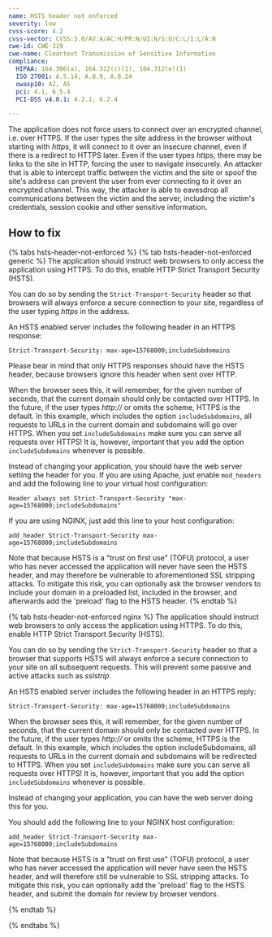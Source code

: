 ```yaml
---
name: HSTS header not enforced
severity: low
cvss-score: 4.2
cvss-vector: CVSS:3.0/AV:A/AC:H/PR:N/UI:N/S:U/C:L/I:L/A:N
cwe-id: CWE-319
cwe-name: Cleartext Transmission of Sensitive Information
compliance:
  HIPAA: 164.306(a), 164.312(c)(1), 164.312(e)(1)
  ISO 27001: A.5.14, A.8.9, A.8.24
  owasp10: A2, A5
  pci: 4.1, 6.5.4
  PCI-DSS v4.0.1: 4.2.1, 6.2.4

---            
```


The application does not force users to connect over an encrypted channel, i.e. over HTTPS. If the user types the site address in the browser without starting with _https_, it will connect to it over an insecure channel, even if there is a redirect to HTTPS later. Even if the user types _https_, there may be links to the site in HTTP, forcing the user to navigate insecurely. An attacker that is able to intercept traffic between the victim and the site or spoof the site's address can prevent the user from ever connecting to it over an encrypted channel. This way, the attacker is able to eavesdrop all communications between the victim and the server, including the victim's credentials, session cookie and other sensitive information.

## How to fix

{% tabs hsts-header-not-enforced %}
{% tab hsts-header-not-enforced generic %}
The application should instruct web browsers to only access the application using HTTPS. To do this, enable HTTP Strict Transport Security (HSTS).

You can do so by sending the `Strict-Transport-Security` header so that browsers will always enforce a secure connection to your site, regardless of the user typing _https_ in the address.

An HSTS enabled server includes the following header in an HTTPS response: 
```
Strict-Transport-Security: max-age=15768000;includeSubdomains 
```
Please bear in mind that only HTTPS responses should have the HSTS header, because browsers ignore this header when sent over HTTP.

When the browser sees this, it will remember, for the given number of seconds, that the current domain should only be contacted over HTTPS. In the future, if the user types _http://_ or omits the scheme, HTTPS is the default. In this example, which includes the option `includeSubdomains`, all requests to URLs in the current domain and subdomains will go over HTTPS. When you set `includeSubdomains` make sure you can serve all requests over HTTPS! It is, however, important that you add the option `includeSubdomains` whenever is possible. 

Instead of changing your application, you should have the web server setting the header for you. If you are using Apache, just enable `mod_headers` and add the following line to your virtual host configuration: 
```
Header always set Strict-Transport-Security "max-age=15768000;includeSubdomains"
```

If you are using NGINX, just add this line to your host configuration: 
```
add_header Strict-Transport-Security max-age=15768000;includeSubdomains
```

Note that because HSTS is a "trust on first use" (TOFU) protocol, a user who has never accessed the application will never have seen the HSTS header, and may therefore be vulnerable to aforementioned SSL stripping attacks. To mitigate this risk, you can optionally ask the browser vendors to include your domain in a preloaded list, included in the browser, and afterwards add the 'preload' flag to the HSTS header.
{% endtab %}

{% tab hsts-header-not-enforced nginx %}
The application should instruct web browsers to only access the application using HTTPS. To do this, enable HTTP Strict Transport Security (HSTS).

You can do so by sending the `Strict-Transport-Security` header so that a browser that supports HSTS will always enforce a secure connection to your site on all subsequent requests. This will prevent some passive and active attacks such as _sslstrip_.

An HSTS enabled server includes the following header in an HTTPS reply: 
```
Strict-Transport-Security: max-age=15768000;includeSubdomains 
```

When the browser sees this, it will remember, for the given number of seconds, that the current domain should only be contacted over HTTPS. In the future, if the user types _http://_ or omits the scheme, HTTPS is the default. In this example, which includes the option includeSubdomains, all requests to URLs in the current domain and subdomains will be redirected to HTTPS. When you set `includeSubdomains` make sure you can serve all requests over HTTPS! It is, however, important that you add the option `includeSubdomains` whenever is possible. 

Instead of changing your application, you can have the web server doing this for you. 

You should add the following line to your NGINX host configuration: 
```
add_header Strict-Transport-Security max-age=15768000;includeSubdomains
```
Note that because HSTS is a "trust on first use" (TOFU) protocol, a user who has never accessed the application will never have seen the HSTS header, and will therefore still be vulnerable to SSL stripping attacks. To mitigate this risk, you can optionally add the 'preload' flag to the HSTS header, and submit the domain for review by browser vendors.

{% endtab %}

{% endtabs %}
